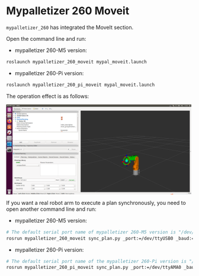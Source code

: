 # Mypalletizer 260 Moveit
`mypalletizer_260` has integrated the MoveIt section.

Open the command line and run:

- mypalletizer 260-M5 version:

```bash
roslaunch mypalletizer_260_moveit mypal_moveit.launch
```

- mypalletizer 260-Pi version:

```bash
roslaunch mypalletizer_260_pi_moveit mypal_moveit.launch
```


The operation effect is as follows:

<img src =../../../resourse/12-ApplicationBaseROS/mypal260/260moveit.png
width ="500"  align = "center">

If you want a real robot arm to execute a plan synchronously, you need to open another command line and run:

- mypalletizer 260-M5 version:

```bash
# The default serial port name of mypalletizer 260-M5 version is "/dev/ttyUSB0", and the baud rate is 115200. The serial port name of some models is "dev/ttyACM0". If the default serial port name is wrong, you can change the serial port name to "/dev/ttyACM0".
rosrun mypalletizer_260_moveit sync_plan.py _port:=/dev/ttyUSB0 _baud:=115200
```

- mypalletizer 260-Pi version:

```bash
# The default serial port name of the mypalletizer 260-Pi version is "/dev/ttyAMA0", and the baud rate is 1000000".
rosrun mypalletizer_260_pi_moveit sync_plan.py _port:=/dev/ttyAMA0 _baud:=1000000
```